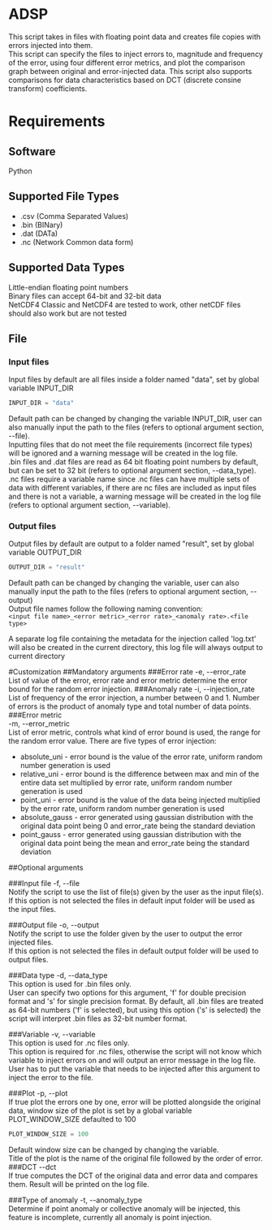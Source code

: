# ADSP
This script takes in files with floating point data and creates file copies with errors injected into them.  
This script can specify the files to inject errors to, magnitude and frequency of the error, using four different error metrics, and plot the comparison graph between original and error-injected data. This script also supports comparisons for data characteristics based on DCT (discrete consine transform) coefficients.

# Requirements
## Software
Python

## Supported File Types
- .csv (Comma Separated Values)  
- .bin (BINary)  
- .dat (DATa)  
- .nc (Network Common data form)  

## Supported Data Types
Little-endian floating point numbers  
Binary files can accept 64-bit and 32-bit data  
NetCDF4 Classic and NetCDF4 are tested to work, other netCDF files should also work but are not tested


## File
### Input files
Input files by default are all files inside a folder named "data", set by global variable INPUT_DIR
````python
INPUT_DIR = "data"
````
Default path can be changed by changing the variable INPUT_DIR, 
user can also manually input the path to the files (refers to optional argument section, --file).  
Inputting files that do not meet the file requirements (incorrect file types) will be ignored and a warning message will be created in the log file.  
.bin files and .dat files are read as 64 bit floating point numbers by default, but can be set to 32 bit (refers to optional argument section, --data_type).  
.nc files require a variable name since .nc files can have multiple sets of data with different variables, if there are nc files are included as input files and there is not a variable, a warning message will be created in the log file (refers to optional argument section, --variable).  

### Output files
Output files by default are output to a folder named "result", set by global variable OUTPUT_DIR
````python
OUTPUT_DIR = "result"
````
Default path can be changed by changing the variable, 
user can also manually input the path to the files (refers to optional argument section, --output)   
Output file names follow the following naming convention:  
`<input file name>_<error metric>_<error rate>_<anomaly rate>.<file type>`

A separate log file containing the metadata for the injection called 'log.txt' will also be created in the current directory, this log file will always output to current directory  

#Customization
##Mandatory arguments
###Error rate
-e, --error_rate  
List of value of the error, error rate and error metric determine the error bound for the random error injection. 
###Anomaly rate
-i, --injection_rate  
List of frequency of the error injection, a number between 0 and 1. Number of errors is the product of anomaly type and total number of data points.
###Error metric  
-m, --error_metric  
List of error metric, controls what kind of error bound is used, the range for the random 
error value. There are five types of error injection:
- absolute_uni - error bound is the value of the error rate, uniform random number generation is used
- relative_uni - error bound is the difference between max and min of the entire data set multiplied by error rate, uniform random number generation is used
- point_uni - error bound is the value of the data being injected multiplied by the error rate, uniform random number generation is used
- absolute_gauss - error generated using gaussian distribution with the original data point being 0 and error_rate being the standard deviation
- point_gauss - error generated using gaussian distribution with the original data point being the mean and error_rate being the standard deviation

##Optional arguments

###Input file
-f, --file  
Notify the script to use the list of file(s) given by the user as the input file(s).  
If this option is not selected the files in default input folder will be used as the input files. 

###Output file
-o, --output  
Notify the script to use the folder given by the user to output the error injected files.  
If this option is not selected the files in default output folder will be used to output files. 

###Data type
-d, --data_type  
This option is used for .bin files only.  
User can specify two options for this argument, 'f' for double precision format and 's' for single precision format. 
By default, all .bin files are treated as 64-bit numbers ('f' is selected), but using this option ('s' is selected) the script will interpret .bin files as 32-bit number format.  

###Variable
-v, --variable  
This option is used for .nc files only.  
This option is required for .nc files, otherwise the script will not know which variable to inject errors on and will output an error message in the log file. User has to put the variable that needs to be injected after this argument to inject the error to the file.

###Plot
-p, --plot  
If true plot the errors one by one, error will be plotted alongside the original data, window size of the plot is set by a global variable PLOT_WINDOW_SIZE defaulted to 100
```python
PLOT_WINDOW_SIZE = 100
```
Default window size can be changed by changing the variable.  
Title of the plot is the name of the original file followed by the order of error.  
###DCT
--dct  
If true computes the DCT of the original data and error data and compares them. Result will be printed on the log file.

###Type of anomaly
-t, --anomaly_type  
Determine if point anomaly or collective anomaly will be injected, this feature is incomplete, currently all anomaly is point injection.

